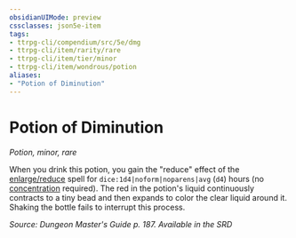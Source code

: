 ```yaml
---
obsidianUIMode: preview
cssclasses: json5e-item
tags:
- ttrpg-cli/compendium/src/5e/dmg
- ttrpg-cli/item/rarity/rare
- ttrpg-cli/item/tier/minor
- ttrpg-cli/item/wondrous/potion
aliases: 
- "Potion of Diminution"
---
```

# Potion of Diminution
*Potion, minor, rare*  



When you drink this potion, you gain the "reduce" effect of the [enlarge/reduce](/3-Mechanics/CLI/Compendium/spells/enlarge-reduce.md) spell for `dice:1d4|noform|noparens|avg` (`d4`) hours (no [concentration](/3-Mechanics/CLI/Rules/conditions.md#Concentration) required). The red in the potion's liquid continuously contracts to a tiny bead and then expands to color the clear liquid around it. Shaking the bottle fails to interrupt this process.

*Source: Dungeon Master's Guide p. 187. Available in the <span title='Systems Reference Document (5.1)'>SRD</span>*